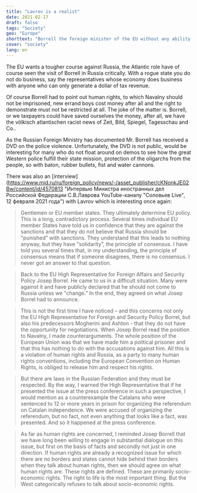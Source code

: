 ```yaml
---
title: "Lavrov is a realist"
date: 2021-02-17
draft: false
tags: "Society"
geo: "Europe"
shorttext: "Borrell the foreign minister of the EU without any ability to act was wonderfully presented in Russia!"
cover: "society"
lang: en
---
```


The EU wants a tougher course against Russia, the Atlantic role have of course seen the visit of Borrell in Russia critically. With a rogue state you do not do business, say the representatives whose economy does business with anyone who can only generate a dollar of tax revenue.

Of course Borrell had to point out human rights, to which Navalny should not be imprisoned, new errand boys cost money after all and the right to demonstrate must not be restricted at all. The joke of the matter is. Borrell, or we taxpayers could have saved ourselves the money, after all, we have the völkisch atlantischen racist news of Zeit, Bild, Spiegel, Tagesschau and Co..

As the Russian Foreign Ministry has documented Mr. Borrell has received a DVD on the police violence. Unfortunately, the DVD is not public, would be interesting for many who do not float around on demos to see how the great Western police fulfill their state mission, protection of the oligarchs from the people, so with baton, rubber bullets, fist and water cannons.

There was also an [interview](https://www.mid.ru/ru/foreign_policy/news/-/asset_publisher/cKNonkJE02Bw/content/id/4570813 "Интервью Министра иностранных дел Российской Федерации С.В.Лаврова YouTube-каналу "Соловьев Live", 12 февраля 2021 года") with Lavrov which is interesting once again:

> Gentlemen or EU member states. They ultimately determine EU policy. This is a long, contradictory process. Several times individual EU member States have told us in confidence that they are against the sanctions and that they do not believe that Russia should be "punished” with sanctions. They understand that this leads to nothing anyway, but they have "solidarity”, the principle of consensus. I have told you several times that, in my understanding, the principle of consensus means that if someone disagrees, there is no consensus. I never got an answer to that question.

> Back to the EU High Representative for Foreign Affairs and Security Policy Josep Borrel. He came to us in a difficult situation. Many were against it and have publicly declared that he should not come to Russia unless we "change.” In the end, they agreed on what Josep Borrel had to announce.

> This is not the first time I have noticed – and this concerns not only the EU High Representative for Foreign and Security Policy Borrel, but also his predecessors Mogherini and Ashton - that they do not have the opportunity for negotiations. When Josep Borrel read the position to Navalny, I made counterarguments. The whole position of the European Union was that we have made him a political prisoner and that this has nothing to do with the accusations against him. All this is a violation of human rights and Russia, as a party to many human rights conventions, including the European Convention on Human Rights, is obliged to release him and respect his rights.

> But there are laws in the Russian Federation and they must be respected. By the way, I warned the High Representative that if he presented the issue at the press conference in such a perspective, I would mention as a counterexample the Catalans who were sentenced to 12 or more years in prison for organizing the referendum on Catalan independence. We were accused of organizing the referendum, but no fact, not even anything that looks like a fact, was presented. And so it happened at the press conference.

> As far as human rights are concerned, I reminded Josep Borrell that we have long been willing to engage in substantial dialogue on this issue, but first on the basis of facts and secondly not just in one direction. If human rights are already a recognized issue for which there are no borders and states cannot hide behind their borders when they talk about human rights, then we should agree on what human rights are. These rights are defined. These are primarily socio-economic rights. The right to life is the most important thing. But the West categorically refuses to talk about socio-economic rights.
